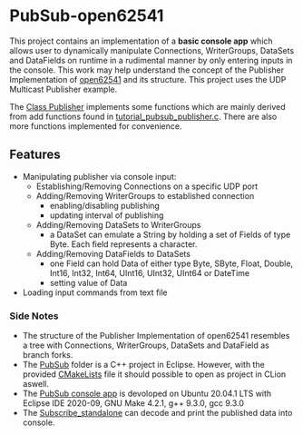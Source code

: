 # PubSub-open62541
This project contains an implementation of a **basic console app** which allows user to dynamically manipulate Connections, WriterGroups, DataSets and DataFields on runtime in a rudimental manner by only entering inputs in the console. This work may help understand the concept of the Publisher Implementation of [open62541](https://github.com/open62541/open62541) and its structure. This project uses the UDP Multicast Publisher example.

The [Class Publisher](https://github.com/minduran/PubSub-open62541/blob/main/PubSub/Publisher.h) implements some functions which are mainly derived from add functions found in [tutorial_pubsub_publisher.c](https://github.com/open62541/open62541/blob/master/examples/pubsub/tutorial_pubsub_publish.c). There are also more functions implemented for convenience.

## Features
  - Manipulating publisher via console input:
    - Establishing/Removing Connections on a specific UDP port 
    - Adding/Removing WriterGroups to established connection
      - enabling/disabling publishing
      - updating interval of publishing
    - Adding/Removing DataSets to WriterGroups
      - a DataSet can emulate a String by holding a set of Fields of type Byte. Each field represents a character.
    - Adding/Removing DataFields to DataSets
      - one Field can hold Data of either type Byte, SByte, Float, Double, Int16, Int32, Int64, UInt16, UInt32, UInt64 or DateTime
      - setting value of Data
  - Loading input commands from text file

### Side Notes
- The structure of the Publisher Implementation of open62541 resembles a tree with Connections, WriterGroups, DataSets and DataField as branch forks.
- The [PubSub](https://github.com/minduran/PubSub-open62541/tree/main/PubSub) folder is a C++ project in Eclipse. However, with the provided [CMakeLists](https://github.com/minduran/PubSub-open62541/tree/main/PubSub/CMakeLists.txt) file it should possible to open as project in CLion aswell.
- The [PubSub console app](https://github.com/minduran/PubSub-open62541/tree/main/PubSub/Debug/PubSub) is devoloped on Ubuntu 20.04.1 LTS with Eclipse IDE 2020-09, GNU Make 4.2.1, g++ 9.3.0, gcc 9.3.0
- The [Subscribe_standalone](https://github.com/minduran/PubSub-open62541/tree/main/PubSub/cmake-build-debug/subscribe_standalone) can decode and print the published data into console.

